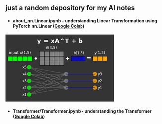 ## just a random depository for my AI notes
* #### about_nn.Linear.ipynb - understanding Linear Transformation using PyTorch nn.Linear ([Google Colab](https://colab.research.google.com/github/rashlab/AI_Notes/blob/main/about_nn.Linear.ipynb))
![basic linear transformation](visual_nn.Linear.png)

* #### Transformer/Transformer.ipynb - understanding the Transformer ([Google Colab](https://colab.research.google.com/github/rashlab/AI_Notes/blob/main/Transformer/Transformer.ipynb))
